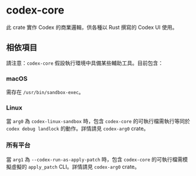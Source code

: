 # codex-core

此 crate 實作 Codex 的商業邏輯，供各種以 Rust 撰寫的 Codex UI 使用。

## 相依項目

請注意：`codex-core` 假設執行環境中具備某些輔助工具。目前包含：

### macOS

需存在 `/usr/bin/sandbox-exec`。

### Linux

當 `arg0` 為 `codex-linux-sandbox` 時，包含 `codex-core` 的可執行檔需執行等同於 `codex debug landlock` 的動作。詳情請見 `codex-arg0` crate。

### 所有平台

當 `arg1` 為 `--codex-run-as-apply-patch` 時，包含 `codex-core` 的可執行檔需模擬虛擬的 `apply_patch` CLI。詳情請見 `codex-arg0` crate。
